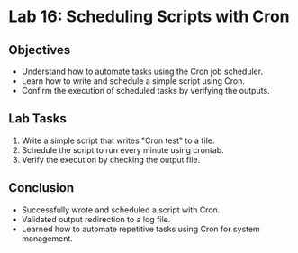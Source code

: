 # Lab 16: Scheduling Scripts with Cron

## Objectives
- Understand how to automate tasks using the Cron job scheduler.
- Learn how to write and schedule a simple script using Cron.
- Confirm the execution of scheduled tasks by verifying the outputs.

## Lab Tasks
1. Write a simple script that writes "Cron test" to a file.
2. Schedule the script to run every minute using crontab.
3. Verify the execution by checking the output file.

## Conclusion
- Successfully wrote and scheduled a script with Cron.
- Validated output redirection to a log file.
- Learned how to automate repetitive tasks using Cron for system management.
